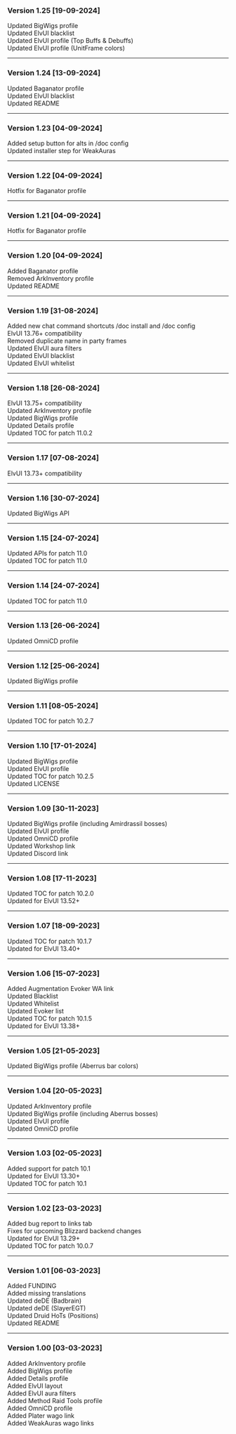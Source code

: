 ### Version 1.25 [19-09-2024]
Updated BigWigs profile  
Updated ElvUI blacklist  
Updated ElvUI profile (Top Buffs & Debuffs)  
Updated ElvUI profile (UnitFrame colors)  
___
### Version 1.24 [13-09-2024]
Updated Baganator profile  
Updated ElvUI blacklist  
Updated README  
___
### Version 1.23 [04-09-2024]
Added setup button for alts in /doc config  
Updated installer step for WeakAuras  
___
### Version 1.22 [04-09-2024]
Hotfix for Baganator profile  
___
### Version 1.21 [04-09-2024]
Hotfix for Baganator profile  
___
### Version 1.20 [04-09-2024]
Added Baganator profile  
Removed ArkInventory profile  
Updated README  
___
### Version 1.19 [31-08-2024]
Added new chat command shortcuts /doc install and /doc config  
ElvUI 13.76+ compatibility  
Removed duplicate name in party frames  
Updated ElvUI aura filters  
Updated ElvUI blacklist  
Updated ElvUI whitelist  
___
### Version 1.18 [26-08-2024]
ElvUI 13.75+ compatibility  
Updated ArkInventory profile  
Updated BigWigs profile  
Updated Details profile  
Updated TOC for patch 11.0.2  
___
### Version 1.17 [07-08-2024]
ElvUI 13.73+ compatibility  
___
### Version 1.16 [30-07-2024]
Updated BigWigs API  
___
### Version 1.15 [24-07-2024]
Updated APIs for patch 11.0  
Updated TOC for patch 11.0  
___
### Version 1.14 [24-07-2024]
Updated TOC for patch 11.0  
___
### Version 1.13 [26-06-2024]
Updated OmniCD profile  
___
### Version 1.12 [25-06-2024]
Updated BigWigs profile  
___
### Version 1.11 [08-05-2024]
Updated TOC for patch 10.2.7  
___
### Version 1.10 [17-01-2024]
Updated BigWigs profile  
Updated ElvUI profile  
Updated TOC for patch 10.2.5  
Updated LICENSE  
___
### Version 1.09 [30-11-2023]
Updated BigWigs profile (including Amirdrassil bosses)  
Updated ElvUI profile  
Updated OmniCD profile  
Updated Workshop link  
Updated Discord link  
___
### Version 1.08 [17-11-2023]
Updated TOC for patch 10.2.0  
Updated for ElvUI 13.52+  
___
### Version 1.07 [18-09-2023]
Updated TOC for patch 10.1.7  
Updated for ElvUI 13.40+  
___
### Version 1.06 [15-07-2023]
Added Augmentation Evoker WA link  
Updated Blacklist  
Updated Whitelist  
Updated Evoker list  
Updated TOC for patch 10.1.5  
Updated for ElvUI 13.38+  
___
### Version 1.05 [21-05-2023]
Updated BigWigs profile (Aberrus bar colors)  
___
### Version 1.04 [20-05-2023]
Updated ArkInventory profile  
Updated BigWigs profile (including Aberrus bosses)  
Updated ElvUI profile  
Updated OmniCD profile  
___
### Version 1.03 [02-05-2023]
Added support for patch 10.1  
Updated for ElvUI 13.30+  
Updated TOC for patch 10.1  
___
### Version 1.02 [23-03-2023]
Added bug report to links tab  
Fixes for upcoming Blizzard backend changes  
Updated for ElvUI 13.29+  
Updated TOC for patch 10.0.7  
___
### Version 1.01 [06-03-2023]
Added FUNDING  
Added missing translations  
Updated deDE (Badbrain)  
Updated deDE (SlayerEGT)  
Updated Druid HoTs (Positions)  
Updated README  
___
### Version 1.00 [03-03-2023]
Added ArkInventory profile  
Added BigWigs profile  
Added Details profile  
Added ElvUI layout  
Added ElvUI aura filters  
Added Method Raid Tools profile  
Added OmniCD profile  
Added Plater wago link  
Added WeakAuras wago links  